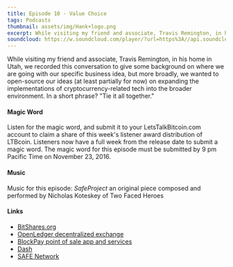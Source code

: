 ```yaml
---
title: Episode 10 - Value Choice
tags: Podcasts
thumbnail: assets/img/Hank+logo.png
excerpt: While visiting my friend and associate, Travis Remington, in his home in Utah, we recorded this conversation to give some background on where we are going with our specific business idea, but more broadly,
soundcloud: https://w.soundcloud.com/player/?url=https%3A//api.soundcloud.com/tracks/293402211
---
```


While visiting my friend and associate, Travis Remington, in his home in Utah, we recorded this conversation to give some background on where we are going with our specific business idea, but more broadly, we wanted to open-source our ideas (at least partially for now) on expanding the implementations of cryptocurrency-related tech into the broader environment. In a short phrase? "Tie it all together."

#### Magic Word

Listen for the magic word, and submit it to your LetsTalkBitcoin.com account to claim a share of this week's listener award distribution of LTBcoin. Listeners now have a full week from the release date to submit a magic word. The magic word for this episode must be submitted by 9 pm Pacific Time on November 23, 2016.

#### Music

Music for this episode: *SafeProject* an original piece composed and performed by Nicholas Koteskey of Two Faced Heroes

#### Links

- [BitShares.org](https://bitshares.org/)
- [OpenLedger decentralized exchange](https://bitshares.openledger.info/#/)
- [BlockPay point of sale app and services](https://blockpay.ch/)
- [Dash](https://www.dash.org/)
- [SAFE Network](https://maidsafe.net/)
